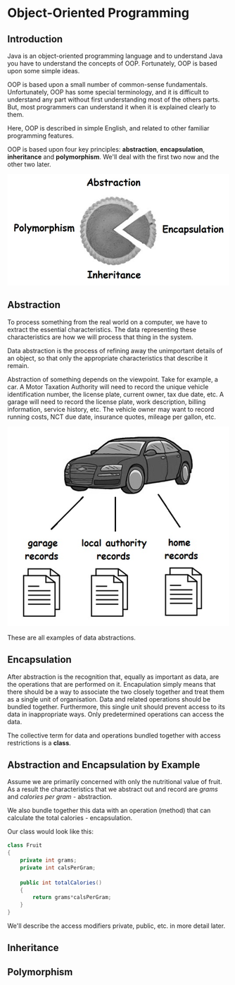 # Object-Oriented Programming

## Introduction

Java is an object-oriented programming language and to understand Java you have to understand the concepts of OOP.  Fortunately, OOP is based upon some simple ideas.

OOP is based upon a small number of common-sense fundamentals.  Unfortunately, OOP has some special terminology, and it is difficult to understand any part without first understanding most of the others parts.  But, most programmers can understand it when it is explained clearly to them.

Here, OOP is described in simple English, and related to other familiar programming features.

OOP is based upon four key principles: **abstraction**, **encapsulation**, **inheritance** and **polymorphism**.  We'll deal with the first two now and the other two later.

![alt text](../images/apie.jpg "APIE")


## Abstraction

To process something from the real world on a computer, we have to extract the essential characteristics.  The data representing these characteristics are how we will process that thing in the system.

Data abstraction is the process of refining away the unimportant details of an object, so that only the appropriate characteristics that describe it remain.

Abstraction of something depends on the viewpoint.  Take for example, a car.  A Motor Taxation Authority will need to record the unique vehicle identification number, the license plate, current owner, tax due date, etc.  A garage will need to record the license plate, work description, billing information, service history, etc.  The vehicle owner may want to record running costs, NCT due date, insurance quotes, mileage per gallon, etc.

![alt text](../images/acar.jpg "3 abstractions of a car")

These are all examples of data abstractions.


## Encapsulation

After abstraction is the recognition that, equally as important as data, are the operations that are performed on it.  Encapulation simply means that there should be a way to associate the two closely together and treat them as a single unit of organisation.  Data and related operations should be bundled together.  Furthermore, this single unit should prevent access to its data in inappropriate ways.  Only predetermined operations can access the data.

The collective term for data and operations bundled together with access restrictions is a **class**.


## Abstraction and Encapsulation by Example

Assume we are primarily concerned with only the nutritional value of fruit.  As a result the characteristics that we abstract out and record are *grams* and *calories per gram* - abstraction.

We also bundle together this data with an operation (method) that can calculate the total calories - encapsulation.

Our class would look like this:

```java
class Fruit
{
	private int grams;
	private int calsPerGram;

	public int totalCalories()
	{
		return grams*calsPerGram;
	}
}

```

We'll describe the access modifiers private, public, etc. in more detail later.


## Inheritance

## Polymorphism




